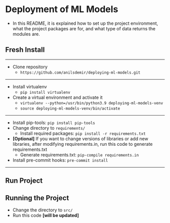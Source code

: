 # Deployment of ML Models

- In this README, it is explained how to set up the project environment, what the project packages are for, and what type of data returns the modules are.

## Fresh Install

----------------------------------------------------------------
- Clone repository
  - `https://github.com/anilsdemir/deploying-ml-models.git`
----------------------------------------------------------------
- Install virtualenv
  - `pip install virtualenv`
- Create a virtual environment and activate it
  - `virtualenv --python=/usr/bin/python3.9 deploying-ml-models-venv`
  - `source deploying-ml-models-venv/bin/activate`
----------------------------------------------------------------
- Install pip-tools: `pip install pip-tools`
- Change directory to `requirements/`
  - Install required packages: `pip install -r requirements.txt`
- **[Optional]** If you want to change versions of libraries or add new libraries, after modifying requirements.in, run this code to generate requirements.txt
  - Generate requirements.txt: `pip-compile requirements.in`
- Install pre-commit hooks: `pre-commit install`
----------------------------------------------------------------

## Run Project
## Running the Project
- Change the directory to `src/`
- Run this code **[will be updated]**